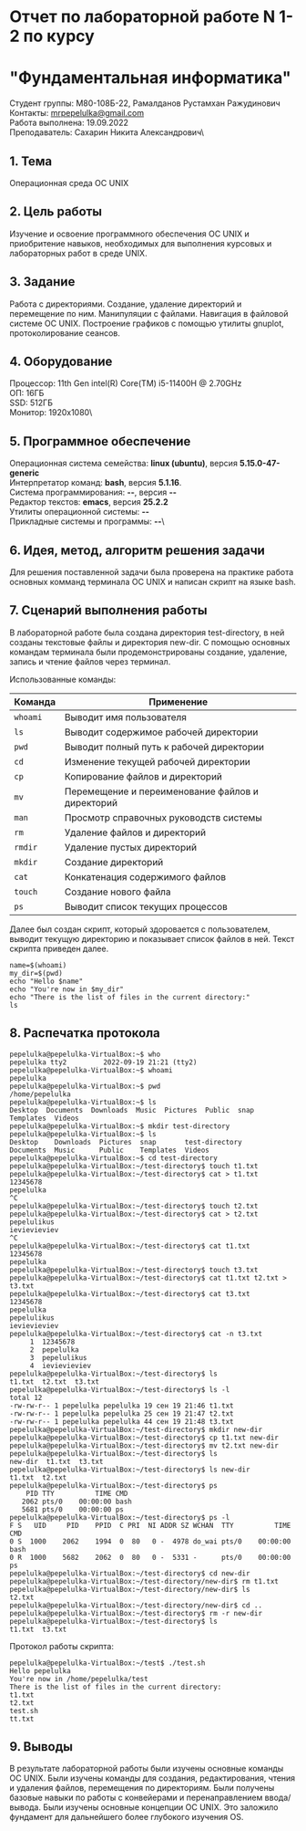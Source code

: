 # Отчет по лабораторной работе N 1-2 по курсу
# "Фундаментальная информатика"

Студент группы: M80-108Б-22, Рамалданов Рустамхан Ражудинович\
Контакты: mrpepelulka@gmail.com\
Работа выполнена: 19.09.2022\
Преподаватель: Сахарин Никита Александрович\

## 1. Тема

Операционная среда ОС UNIX

## 2. Цель работы

Изучение и освоение программного обеспечения ОС UNIX и приобритение навыков, необходимых для выполнения курсовых и лабораторных работ в среде UNIX.

## 3. Задание

Работа с директориями. Создание, удаление директорий и перемещение по ним. Манипуляции с файлами. Навигация в файловой системе ОС UNIX. Построение графиков с помощью утилиты gnuplot, протоколирование сеансов.

## 4. Оборудование

Процессор: 11th Gen intel(R) Core(TM) i5-11400H @ 2.70GHz\
ОП: 16ГБ\
SSD: 512ГБ\
Монитор: 1920x1080\

## 5. Программное обеспечение

Операционная система семейства: **linux (ubuntu)**, версия **5.15.0-47-generic**\
Интерпретатор команд: **bash**, версия **5.1.16**.\
Система программирования: **--**, версия **--**\
Редактор текстов: **emacs**, версия **25.2.2**\
Утилиты операционной системы: **--**\
Прикладные системы и программы: **--**\

## 6. Идея, метод, алгоритм решения задачи


Для решения поставленной задачи была проверена на практике работа основных комманд 
терминала ОС UNIX и написан скрипт на языке bash.


## 7. Сценарий выполнения работы


В лабораторной работе была создана директория test-directory, в ней созданы текстовые файлы и директория new-dir. С помощью основных командам терминала были продемонстрированы создание, удаление, запись и чтение файлов через терминал.

Использованные команды:

|Команда|Применение|
|-------|----------|
|`whoami`|Выводит имя пользователя|
|`ls`|Выводит содержимое рабочей директории|
|`pwd`|Выводит полный путь к рабочей директории|
|`cd`|Изменение текущей рабочей директории|
|`cp`|Копирование файлов и директорий|
|`mv`|Перемещение и переименование файлов и директорий|
|`man`|Просмотр справочных руководств системы|
|`rm`|Удаление файлов и директорий|
|`rmdir`|Удаление пустых директорий|
|`mkdir`|Создание директорий|
|`cat`|Конкатенация содержимого файлов|
|`touch`|Создание нового файла|
|`ps`|Выводит список текущих процессов|

Далее был создан скрипт, который здоровается с пользователем, выводит текущую директорию и показывает список файлов в ней. Текст скрипта приведен далее.

```                            
name=$(whoami)
my_dir=$(pwd)
echo "Hello $name"
echo "You're now in $my_dir"
echo "There is the list of files in the current directory:"
ls
```

## 8. Распечатка протокола

```
pepelulka@pepelulka-VirtualBox:~$ who
pepelulka tty2         2022-09-19 21:21 (tty2)
pepelulka@pepelulka-VirtualBox:~$ whoami
pepelulka
pepelulka@pepelulka-VirtualBox:~$ pwd
/home/pepelulka
pepelulka@pepelulka-VirtualBox:~$ ls
Desktop  Documents  Downloads  Music  Pictures  Public  snap  Templates  Videos
pepelulka@pepelulka-VirtualBox:~$ mkdir test-directory
pepelulka@pepelulka-VirtualBox:~$ ls
Desktop    Downloads  Pictures  snap       test-directory
Documents  Music      Public    Templates  Videos
pepelulka@pepelulka-VirtualBox:~$ cd test-directory
pepelulka@pepelulka-VirtualBox:~/test-directory$ touch t1.txt
pepelulka@pepelulka-VirtualBox:~/test-directory$ cat > t1.txt
12345678
pepelulka
^C
pepelulka@pepelulka-VirtualBox:~/test-directory$ touch t2.txt
pepelulka@pepelulka-VirtualBox:~/test-directory$ cat > t2.txt
pepelulikus
ievievieviev
^C
pepelulka@pepelulka-VirtualBox:~/test-directory$ cat t1.txt
12345678
pepelulka
pepelulka@pepelulka-VirtualBox:~/test-directory$ touch t3.txt
pepelulka@pepelulka-VirtualBox:~/test-directory$ cat t1.txt t2.txt > t3.txt
pepelulka@pepelulka-VirtualBox:~/test-directory$ cat t3.txt
12345678
pepelulka
pepelulikus
ievievieviev
pepelulka@pepelulka-VirtualBox:~/test-directory$ cat -n t3.txt
     1	12345678
     2	pepelulka
     3	pepelulikus
     4	ievievieviev
pepelulka@pepelulka-VirtualBox:~/test-directory$ ls
t1.txt  t2.txt  t3.txt
pepelulka@pepelulka-VirtualBox:~/test-directory$ ls -l
total 12
-rw-rw-r-- 1 pepelulka pepelulka 19 сен 19 21:46 t1.txt
-rw-rw-r-- 1 pepelulka pepelulka 25 сен 19 21:47 t2.txt
-rw-rw-r-- 1 pepelulka pepelulka 44 сен 19 21:48 t3.txt
pepelulka@pepelulka-VirtualBox:~/test-directory$ mkdir new-dir
pepelulka@pepelulka-VirtualBox:~/test-directory$ cp t1.txt new-dir
pepelulka@pepelulka-VirtualBox:~/test-directory$ mv t2.txt new-dir
pepelulka@pepelulka-VirtualBox:~/test-directory$ ls
new-dir  t1.txt  t3.txt
pepelulka@pepelulka-VirtualBox:~/test-directory$ ls new-dir
t1.txt  t2.txt
pepelulka@pepelulka-VirtualBox:~/test-directory$ ps
    PID TTY          TIME CMD
   2062 pts/0    00:00:00 bash
   5681 pts/0    00:00:00 ps
pepelulka@pepelulka-VirtualBox:~/test-directory$ ps -l
F S   UID     PID    PPID  C PRI  NI ADDR SZ WCHAN  TTY          TIME CMD
0 S  1000    2062    1994  0  80   0 -  4978 do_wai pts/0    00:00:00 bash
0 R  1000    5682    2062  0  80   0 -  5331 -      pts/0    00:00:00 ps
pepelulka@pepelulka-VirtualBox:~/test-directory$ cd new-dir
pepelulka@pepelulka-VirtualBox:~/test-directory/new-dir$ rm t1.txt
pepelulka@pepelulka-VirtualBox:~/test-directory/new-dir$ ls
t2.txt
pepelulka@pepelulka-VirtualBox:~/test-directory/new-dir$ cd ..
pepelulka@pepelulka-VirtualBox:~/test-directory$ rm -r new-dir 
pepelulka@pepelulka-VirtualBox:~/test-directory$ ls
t1.txt  t3.txt
```
Протокол работы скрипта:
```
pepelulka@pepelulka-VirtualBox:~/test$ ./test.sh
Hello pepelulka
You're now in /home/pepelulka/test
There is the list of files in the current directory:
t1.txt
t2.txt
test.sh
tt.txt
```

## 9. Выводы

В результате лабораторной работы были изучены основные команды ОС UNIX. Были изучены команды для создания, редактирования, чтения и удаления файлов, перемещения по директориям. Были 
получены базовые навыки по работы с конвейерами и перенаправлением ввода/вывода. Были изучены основные концепции ОС UNIX. Это заложило фундамент для дальнейшего более глубокого 
изучения OS. 
